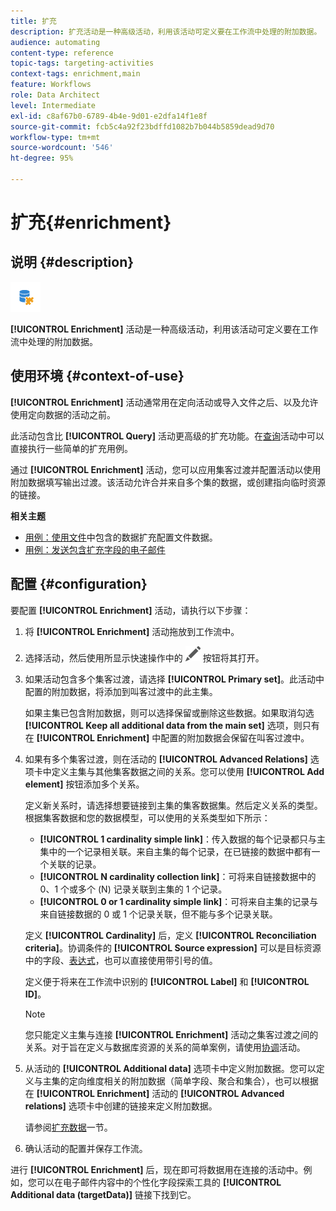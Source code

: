 ```yaml
---
title: 扩充
description: 扩充活动是一种高级活动，利用该活动可定义要在工作流中处理的附加数据。
audience: automating
content-type: reference
topic-tags: targeting-activities
context-tags: enrichment,main
feature: Workflows
role: Data Architect
level: Intermediate
exl-id: c8af67b0-6789-4b4e-9d01-e2dfa14f1e8f
source-git-commit: fcb5c4a92f23bdffd1082b7b044b5859dead9d70
workflow-type: tm+mt
source-wordcount: '546'
ht-degree: 95%

---
```


# 扩充{#enrichment}

## 说明 {#description}

![](assets/enrichment.png)

**[!UICONTROL Enrichment]** 活动是一种高级活动，利用该活动可定义要在工作流中处理的附加数据。

## 使用环境 {#context-of-use}

**[!UICONTROL Enrichment]** 活动通常用在定向活动或导入文件之后、以及允许使用定向数据的活动之前。

此活动包含比 **[!UICONTROL Query]** 活动更高级的扩充功能。在[查询](../../automating/using/query.md#enriching-data)活动中可以直接执行一些简单的扩充用例。

通过 **[!UICONTROL Enrichment]** 活动，您可以应用集客过渡并配置活动以使用附加数据填写输出过渡。该活动允许合并来自多个集的数据，或创建指向临时资源的链接。

**相关主题**

* [用例：使用文件](../../automating/using/enriching-profile-data-file.md)中包含的数据扩充配置文件数据。
* [用例：发送包含扩充字段的电子邮件](../../automating/using/sending-email-enriched-fields.md)

## 配置 {#configuration}

要配置 **[!UICONTROL Enrichment]** 活动，请执行以下步骤：

1. 将 **[!UICONTROL Enrichment]** 活动拖放到工作流中。
1. 选择活动，然后使用所显示快速操作中的 ![](assets/edit_darkgrey-24px.png) 按钮将其打开。
1. 如果活动包含多个集客过渡，请选择 **[!UICONTROL Primary set]**。此活动中配置的附加数据，将添加到叫客过渡中的此主集。

   如果主集已包含附加数据，则可以选择保留或删除这些数据。如果取消勾选 **[!UICONTROL Keep all additional data from the main set]** 选项，则只有在 **[!UICONTROL Enrichment]** 中配置的附加数据会保留在叫客过渡中。

1. 如果有多个集客过渡，则在活动的 **[!UICONTROL Advanced Relations]** 选项卡中定义主集与其他集客数据之间的关系。您可以使用 **[!UICONTROL Add element]** 按钮添加多个关系。

   定义新关系时，请选择想要链接到主集的集客数据集。然后定义关系的类型。根据集客数据和您的数据模型，可以使用的关系类型如下所示：

   * **[!UICONTROL 1 cardinality simple link]**：传入数据的每个记录都只与主集中的一个记录相关联。来自主集的每个记录，在已链接的数据中都有一个关联的记录。
   * **[!UICONTROL N cardinality collection link]**：可将来自链接数据中的 0、1 个或多个 (N) 记录关联到主集的 1 个记录。
   * **[!UICONTROL 0 or 1 cardinality simple link]**：可将来自主集的记录与来自链接数据的 0 或 1 个记录关联，但不能与多个记录关联。

   定义 **[!UICONTROL Cardinality]** 后，定义 **[!UICONTROL Reconciliation criteria]**。协调条件的 **[!UICONTROL Source expression]** 可以是目标资源中的字段、[表达式](../../automating/using/advanced-expression-editing.md)，也可以直接使用带引号的值。

   定义便于将来在工作流中识别的 **[!UICONTROL Label]** 和 **[!UICONTROL ID]**。

   >[!NOTE]
   >
   >您只能定义主集与连接 **[!UICONTROL Enrichment]** 活动之集客过渡之间的关系。对于旨在定义与数据库资源的关系的简单案例，请使用[协调](../../automating/using/reconciliation.md)活动。

1. 从活动的 **[!UICONTROL Additional data]** 选项卡中定义附加数据。您可以定义与主集的定向维度相关的附加数据（简单字段、聚合和集合），也可以根据在 **[!UICONTROL Enrichment]** 活动的 **[!UICONTROL Advanced relations]** 选项卡中创建的链接来定义附加数据。

   请参阅[扩充数据](../../automating/using/query.md#enriching-data)一节。

1. 确认活动的配置并保存工作流。

进行 **[!UICONTROL Enrichment]** 后，现在即可将数据用在连接的活动中。例如，您可以在电子邮件内容中的个性化字段探索工具的 **[!UICONTROL Additional data (targetData)]** 链接下找到它。
